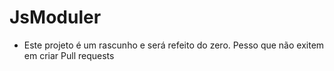 # JsModuler

* Este projeto é um rascunho e será refeito do zero. Pesso que não exitem em criar Pull requests
